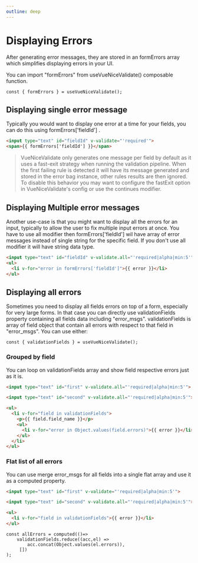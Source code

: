 ```yaml
---
outline: deep
---
```


# Displaying Errors
After generating error messages, they are stored in an formErrors array which simplifies displaying errors in your UI.

You can import "formErrors" from useVueNiceValidate() composable function.
```vue
const { formErrors } = useVueNiceValidate();
```

## Displaying single error message
Typically you would want to display one error at a time for your fields, you can do this using formErrors['fieldId'] .
```html
<input type="text" id="fieldId" v-validate="'required'">
<span>{{ formErrors['fieldId'] }}</span>
```
> VueNiceValidate only generates one message per field by default as it uses a fast-exit strategy when running the validation pipeline. When the first failing rule is detected it will have its message generated and stored in the error bag instance, other rules results are then ignored. To disable this behavior you may want to configure the fastExit option in VueNiceValidate's config or use the continues modifier.

## Displaying Multiple error messages
Another use-case is that you might want to display all the errors for an input, typically to allow the user to fix multiple input errors at once. You have to use all modifier then formErrors['fieldId'] wil have array of error messages instead of single string for the specific field. If you don't use all modifier it will have string data type.

```html
<input type="text" id="fieldId" v-validate.all="'required|alpha|min:5'">
<ul>
  <li v-for="error in formErrors['fieldId']">{{ error }}</li>
</ul>
```

## Displaying all errors
Sometimes you need to display all fields errors on top of a form, especially for very large forms. In that case you can directly use validationFields property containing all fields data including "error_msgs". validationFields is array of field object that contain all errors with respect to that field in "error_msgs". You can use either:
```vue
const { validationFields } = useVueNiceValidate();
```

### Grouped by field
You can loop on validationFields array and show field respective errors just as it is.
```html
<input type="text" id="first" v-validate.all="'required|alpha|min:5'">

<input type="text" id="second" v-validate.all="'required|alpha|min:5'">

<ul>
  <li v-for="field in validationFields">
	<p>{{ field.field_name }}</p>
    <ul>
      <li v-for="error in Object.values(field.errors)">{{ error }}</li>
    </ul>
  </li>
</ul>
```

### Flat list of all errors
You can use merge error_msgs for all fields into a single flat array and use it as a computed property.
```html
<input type="text" id="first" v-validate="'required|alpha|min:5'">

<input type="text" id="second" v-validate.all="'required|alpha|min:5'">

<ul>
  <li v-for="field in validationFields">{{ error }}</li>
</ul>
```
```vue
const allErrors = computed(()=>
	validationFields.reduce((acc,el) => 
		acc.concat(Object.values(el.errors)),
	 [])
);
```
